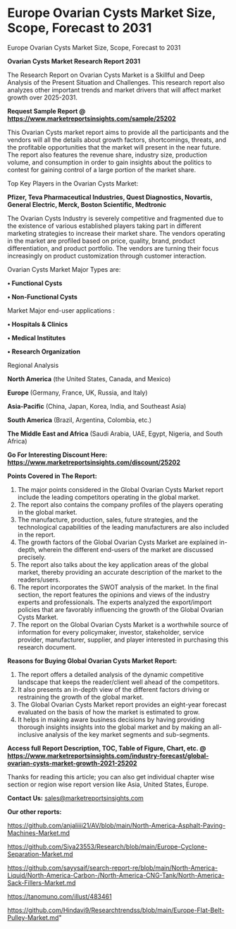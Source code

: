# Europe Ovarian Cysts Market Size, Scope, Forecast to 2031
 Europe Ovarian Cysts Market Size, Scope, Forecast to 2031

<strong>Ovarian Cysts Market Research Report 2031</strong>

The Research Report on Ovarian Cysts Market is a Skillful and Deep Analysis of the Present Situation and Challenges. This research report also analyzes other important trends and market drivers that will affect market growth over 2025-2031.

<strong>Request Sample Report @ <a href=https://www.marketreportsinsights.com/sample/25202>https://www.marketreportsinsights.com/sample/25202</a></strong>

This Ovarian Cysts market report aims to provide all the participants and the vendors will all the details about growth factors, shortcomings, threats, and the profitable opportunities that the market will present in the near future. The report also features the revenue share, industry size, production volume, and consumption in order to gain insights about the politics to contest for gaining control of a large portion of the market share.

Top Key Players in the Ovarian Cysts Market:

<strong>Pfizer, Teva Pharmaceutical Industries, Quest Diagnostics, Novartis, General Electric, Merck, Boston Scientific, Medtronic</strong>

The Ovarian Cysts Industry is severely competitive and fragmented due to the existence of various established players taking part in different marketing strategies to increase their market share. The vendors operating in the market are profiled based on price, quality, brand, product differentiation, and product portfolio. The vendors are turning their focus increasingly on product customization through customer interaction.

Ovarian Cysts Market Major Types are:

<strong>• Functional Cysts

• Non-Functional Cysts</strong>

Market Major end-user applications :

<strong>• Hospitals & Clinics

• Medical Institutes

• Research Organization</strong>

Regional Analysis

</u><strong><b>North America</b></strong> (the United States, Canada, and Mexico)

<strong><b>Europe </b></strong>(Germany, France, UK, Russia, and Italy)

<strong><b>Asia-Pacific</b></strong> (China, Japan, Korea, India, and Southeast Asia)

<strong><b>South America</b></strong> (Brazil, Argentina, Colombia, etc.)

<strong><b>The Middle East and Africa</b></strong> (Saudi Arabia, UAE, Egypt, Nigeria, and South Africa)

<strong>Go For Interesting Discount Here: <a href=https://www.marketreportsinsights.com/discount/25202>https://www.marketreportsinsights.com/discount/25202</a></strong>

<strong>Points Covered in The Report:</strong>
<ol>
  <li>The major points considered in the Global Ovarian Cysts Market report include the leading competitors operating in the global market.</li>
  <li>The report also contains the company profiles of the players operating in the global market.</li>
  <li>The manufacture, production, sales, future strategies, and the technological capabilities of the leading manufacturers are also included in the report.</li>
  <li>The growth factors of the Global Ovarian Cysts Market are explained in-depth, wherein the different end-users of the market are discussed precisely.</li>
  <li>The report also talks about the key application areas of the global market, thereby providing an accurate description of the market to the readers/users.</li>
  <li>The report incorporates the SWOT analysis of the market. In the final section, the report features the opinions and views of the industry experts and professionals. The experts analyzed the export/import policies that are favorably influencing the growth of the Global Ovarian Cysts Market.</li>
  <li>The report on the Global Ovarian Cysts Market is a worthwhile source of information for every policymaker, investor, stakeholder, service provider, manufacturer, supplier, and player interested in purchasing this research document.</li>
</ol>
<strong>Reasons for Buying Global Ovarian Cysts Market Report:</strong>

<ol>
  <li>The report offers a detailed analysis of the dynamic competitive landscape that keeps the reader/client well ahead of the competitors.</li>
  <li>It also presents an in-depth view of the different factors driving or restraining the growth of the global market.</li>
  <li>The Global Ovarian Cysts Market report provides an eight-year forecast evaluated on the basis of how the market is estimated to grow.</li>
  <li>It helps in making aware business decisions by having providing thorough insights insights into the global market and by making an all-inclusive analysis of the key market segments and sub-segments.</li>
</ol>
<strong>Access full Report Description, TOC, Table of Figure, Chart, etc. @ <a href=https://www.marketreportsinsights.com/industry-forecast/global-ovarian-cysts-market-growth-2021-25202>https://www.marketreportsinsights.com/industry-forecast/global-ovarian-cysts-market-growth-2021-25202</a></strong>


Thanks for reading this article; you can also get individual chapter wise section or region wise report version like Asia, United States, Europe.

<strong>Contact Us:</strong>
sales@marketreportsinsights.com

<strong>Our other reports:</strong>

<a href=https://github.com/anjaliiii21/AV/blob/main/North-America-Asphalt-Paving-Machines-Market.md>https://github.com/anjaliiii21/AV/blob/main/North-America-Asphalt-Paving-Machines-Market.md</a>

<a href=https://github.com/Siya23553/Research/blob/main/Europe-Cyclone-Separation-Market.md>https://github.com/Siya23553/Research/blob/main/Europe-Cyclone-Separation-Market.md</a>

<a href=https://github.com/sayysaif/search-report-re/blob/main/North-America-Liquid/North-America-Carbon-/North-America-CNG-Tank/North-America-Sack-Fillers-Market.md>https://github.com/sayysaif/search-report-re/blob/main/North-America-Liquid/North-America-Carbon-/North-America-CNG-Tank/North-America-Sack-Fillers-Market.md</a>

<a href=https://tanomuno.com/illust/483461>https://tanomuno.com/illust/483461</a>

<a href=https://github.com/Hindavi9/Researchtrendss/blob/main/Europe-Flat-Belt-Pulley-Market.md>https://github.com/Hindavi9/Researchtrendss/blob/main/Europe-Flat-Belt-Pulley-Market.md</a>"
